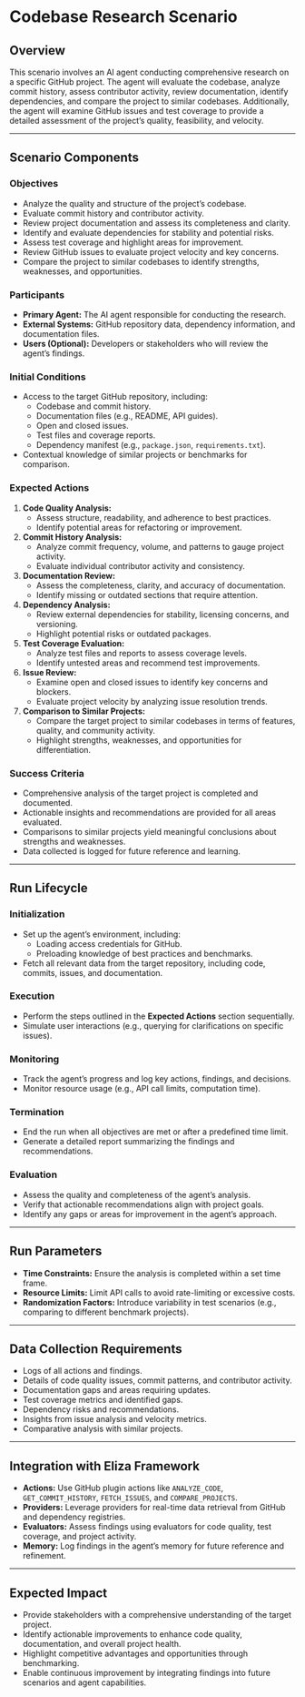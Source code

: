 # Codebase Research Scenario

## Overview
This scenario involves an AI agent conducting comprehensive research on a specific GitHub project. The agent will evaluate the codebase, analyze commit history, assess contributor activity, review documentation, identify dependencies, and compare the project to similar codebases. Additionally, the agent will examine GitHub issues and test coverage to provide a detailed assessment of the project’s quality, feasibility, and velocity.

---

## Scenario Components

### Objectives
- Analyze the quality and structure of the project’s codebase.
- Evaluate commit history and contributor activity.
- Review project documentation and assess its completeness and clarity.
- Identify and evaluate dependencies for stability and potential risks.
- Assess test coverage and highlight areas for improvement.
- Review GitHub issues to evaluate project velocity and key concerns.
- Compare the project to similar codebases to identify strengths, weaknesses, and opportunities.

### Participants
- **Primary Agent:** The AI agent responsible for conducting the research.
- **External Systems:** GitHub repository data, dependency information, and documentation files.
- **Users (Optional):** Developers or stakeholders who will review the agent’s findings.

### Initial Conditions
- Access to the target GitHub repository, including:
  - Codebase and commit history.
  - Documentation files (e.g., README, API guides).
  - Open and closed issues.
  - Test files and coverage reports.
  - Dependency manifest (e.g., `package.json`, `requirements.txt`).
- Contextual knowledge of similar projects or benchmarks for comparison.

### Expected Actions
1. **Code Quality Analysis:**
   - Assess structure, readability, and adherence to best practices.
   - Identify potential areas for refactoring or improvement.
2. **Commit History Analysis:**
   - Analyze commit frequency, volume, and patterns to gauge project activity.
   - Evaluate individual contributor activity and consistency.
3. **Documentation Review:**
   - Assess the completeness, clarity, and accuracy of documentation.
   - Identify missing or outdated sections that require attention.
4. **Dependency Analysis:**
   - Review external dependencies for stability, licensing concerns, and versioning.
   - Highlight potential risks or outdated packages.
5. **Test Coverage Evaluation:**
   - Analyze test files and reports to assess coverage levels.
   - Identify untested areas and recommend test improvements.
6. **Issue Review:**
   - Examine open and closed issues to identify key concerns and blockers.
   - Evaluate project velocity by analyzing issue resolution trends.
7. **Comparison to Similar Projects:**
   - Compare the target project to similar codebases in terms of features, quality, and community activity.
   - Highlight strengths, weaknesses, and opportunities for differentiation.

### Success Criteria
- Comprehensive analysis of the target project is completed and documented.
- Actionable insights and recommendations are provided for all areas evaluated.
- Comparisons to similar projects yield meaningful conclusions about strengths and weaknesses.
- Data collected is logged for future reference and learning.

---

## Run Lifecycle

### Initialization
- Set up the agent’s environment, including:
  - Loading access credentials for GitHub.
  - Preloading knowledge of best practices and benchmarks.
- Fetch all relevant data from the target repository, including code, commits, issues, and documentation.

### Execution
- Perform the steps outlined in the **Expected Actions** section sequentially.
- Simulate user interactions (e.g., querying for clarifications on specific issues).

### Monitoring
- Track the agent’s progress and log key actions, findings, and decisions.
- Monitor resource usage (e.g., API call limits, computation time).

### Termination
- End the run when all objectives are met or after a predefined time limit.
- Generate a detailed report summarizing the findings and recommendations.

### Evaluation
- Assess the quality and completeness of the agent’s analysis.
- Verify that actionable recommendations align with project goals.
- Identify any gaps or areas for improvement in the agent’s approach.

---

## Run Parameters
- **Time Constraints:** Ensure the analysis is completed within a set time frame.
- **Resource Limits:** Limit API calls to avoid rate-limiting or excessive costs.
- **Randomization Factors:** Introduce variability in test scenarios (e.g., comparing to different benchmark projects).

---

## Data Collection Requirements
- Logs of all actions and findings.
- Details of code quality issues, commit patterns, and contributor activity.
- Documentation gaps and areas requiring updates.
- Test coverage metrics and identified gaps.
- Dependency risks and recommendations.
- Insights from issue analysis and velocity metrics.
- Comparative analysis with similar projects.

---

## Integration with Eliza Framework
- **Actions:** Use GitHub plugin actions like `ANALYZE_CODE`, `GET_COMMIT_HISTORY`, `FETCH_ISSUES`, and `COMPARE_PROJECTS`.
- **Providers:** Leverage providers for real-time data retrieval from GitHub and dependency registries.
- **Evaluators:** Assess findings using evaluators for code quality, test coverage, and project activity.
- **Memory:** Log findings in the agent’s memory for future reference and refinement.

---

## Expected Impact
- Provide stakeholders with a comprehensive understanding of the target project.
- Identify actionable improvements to enhance code quality, documentation, and overall project health.
- Highlight competitive advantages and opportunities through benchmarking.
- Enable continuous improvement by integrating findings into future scenarios and agent capabilities.

